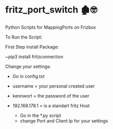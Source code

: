 # fritz_port_switch 🏚🤓
Python Scripts for MappingPorts on Frizbox

To Run the Script:

First Step install Package:

  ~pip3 install fritzconnection
 
 
 
Change your settings:

  - Go in config.txt
  - username = your personal created user
  - kennwort = the password of the user
  - 192.168.178.1 = is a standart fritz Host 

	- Go in the *.py script
	- change Port and Client Ip for your settings
